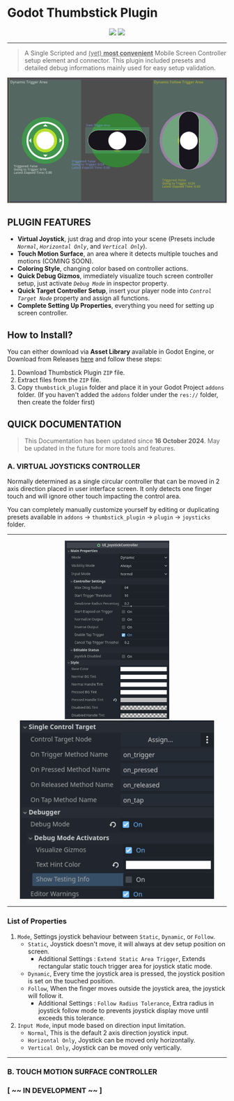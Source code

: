 # Godot Thumbstick Plugin

<div align=center>
	<img src="https://img.shields.io/badge/version-%31%2E%30-green">
	<a href="./LICENSE">
		<img src="https://img.shields.io/badge/LICENSE-MIT-blue">
	</a>
</div>

---
> A Single Scripted and <ins>(yet) __most convenient__</ins> Mobile Screen Controller setup element and connector. This plugin included presets and detailed debug informations mainly used for easy setup validation.

<div align=center>
	<img src=".\addons\thumbstick_plugin\sample_projects\screenshots\preview_joysticks.png">
</div>

## PLUGIN FEATURES

- **Virtual Joystick**, just drag and drop into your scene (Presets include *`Normal`*, *`Horizontal Only`*, and *`Vertical Only`*).
- **Touch Motion Surface**, an area where it detects multiple touches and motions (COMING SOON).
- **Coloring Style**, changing color based on controller actions.
- **Quick Debug Gizmos**, immediately visualize touch screen controller setup, just activate *`Debug Mode`* in inspector property.
- **Quick Target Controller Setup**, insert your player node into *`Control Target Node`* property and assign all functions.
- **Complete Setting Up Properties**, everything you need for setting up screen controller.

## How to Install?

You can either download via **Asset Library** available in Godot Engine, or Download from Releases [here](https://github.com/JoenTNT/godot_thumbstick_addon/releases/) and follow these steps:

1. Download Thumbstick Plugin `ZIP` file.
2. Extract files from the `ZIP` file.
3. Copy `thumbstick_plugin` folder and place it in your Godot Project `addons` folder. (If you haven't added the `addons` folder under the `res://` folder, then create the folder first)

## QUICK DOCUMENTATION

> This Documentation has been updated since **16 October 2024**.
> May be updated in the future for more tools and features.

### **A. VIRTUAL JOYSTICKS CONTROLLER**

Normally determined as a single circular controller that can be moved in 2 axis direction placed in user interface screen. It only detects one finger touch and will ignore other touch impacting the control area.

You can completely manually customize yourself by editing or duplicating presets available in `addons` -> `thumbstick_plugin` -> `plugin` -> `joysticks` folder.

---

<div align=center>
	<img src=".\addons\thumbstick_plugin\sample_projects\screenshots\properties_1.png" height=410px/>
	<img src=".\addons\thumbstick_plugin\sample_projects\screenshots\properties_2.png" height=410px/>
</div>

---

### List of Properties

1. `Mode`, Settings joystick behaviour between `Static`, `Dynamic`, or `Follow`.
	- `Static`, Joystick doesn't move, it will always at dev setup position on screen.
		- Additional Settings : `Extend Static Area Trigger`, Extends rectangular static touch trigger area for joystick static mode.
	- `Dynamic`, Every time the joystick area is pressed, the joystick position is set on the touched position.
	- `Follow`, When the finger moves outside the joystick area, the joystick will follow it.
		- Additional Settings : `Follow Radius Tolerance`, Extra radius in joystick follow mode to prevents joystick display move until exceeds this tolerance.
2. `Input Mode`, input mode based on direction input limitation.
	- `Normal`, This is the default 2 axis direction joystick input.
	- `Horizontal Only`, Joystick can be moved only horizontally.
	- `Vertical Only`, Joystick can be moved only vertically.

---

### **B. TOUCH MOTION SURFACE CONTROLLER**
### [ \~\~ IN DEVELOPMENT \~\~ ]
